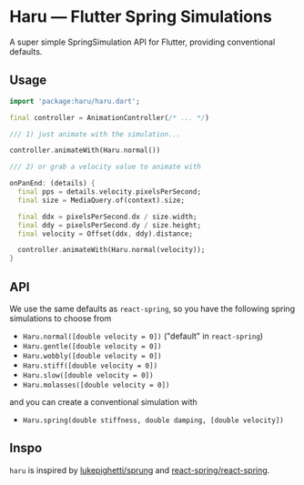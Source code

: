 # Haru — Flutter Spring Simulations

A super simple SpringSimulation API for Flutter, providing conventional defaults.

## Usage

```dart
import 'package:haru/haru.dart';

final controller = AnimationController(/* ... */)

/// 1) just animate with the simulation...

controller.animateWith(Haru.normal())

/// 2) or grab a velocity value to animate with

onPanEnd: (details) {
  final pps = details.velocity.pixelsPerSecond;
  final size = MediaQuery.of(context).size;

  final ddx = pixelsPerSecond.dx / size.width;
  final ddy = pixelsPerSecond.dy / size.height;
  final velocity = Offset(ddx, ddy).distance;

  controller.animateWith(Haru.normal(velocity));
}
```

## API

We use the same defaults as `react-spring`, so you have the following spring simulations to choose from

- `Haru.normal([double velocity = 0])` ("default" in `react-spring`)
- `Haru.gentle([double velocity = 0])`
- `Haru.wobbly([double velocity = 0])`
- `Haru.stiff([double velocity = 0])`
- `Haru.slow([double velocity = 0])`
- `Haru.molasses([double velocity = 0])`

and you can create a conventional simulation with

- `Haru.spring(double stiffness, double damping, [double velocity])`

## Inspo

`haru` is inspired by [lukepighetti/sprung](https://github.com/lukepighetti/sprung) and [react-spring/react-spring](https://github.com/react-spring/react-spring).

